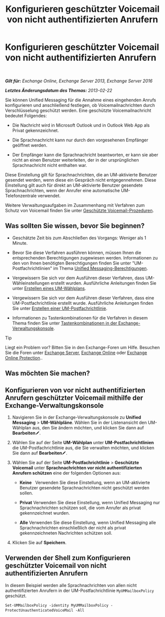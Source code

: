 ﻿---
title: 'Konfigurieren geschützter Voicemail von nicht authentifizierten Anrufern'
TOCTitle: Konfigurieren geschützter Voicemail von nicht authentifizierten Anrufern
ms:assetid: 106bfa0a-a0fa-4a1b-bd59-4b6df1d0d61d
ms:mtpsurl: https://technet.microsoft.com/de-de/library/Dd335098(v=EXCHG.150)
ms:contentKeyID: 52062665
ms.date: 05/23/2018
mtps_version: v=EXCHG.150
ms.translationtype: MT
---

# Konfigurieren geschützter Voicemail von nicht authentifizierten Anrufern

 

_**Gilt für:** Exchange Online, Exchange Server 2013, Exchange Server 2016_

_**Letztes Änderungsdatum des Themas:** 2013-02-22_

Sie können Unified Messaging für die Annahme eines eingehenden Anrufs konfigurieren und anschließend festlegen, ob Voicemailnachrichten durch Verschlüsselung geschützt werden. Eine geschützte Voicemailnachricht bedeutet Folgendes:

  - Die Nachricht wird in Microsoft Outlook und in Outlook Web App als Privat gekennzeichnet.

  - Die Sprachnachricht kann nur durch den vorgesehenen Empfänger geöffnet werden.

  - Der Empfänger kann die Sprachnachricht beantworten, er kann sie aber nicht an einen Benutzer weiterleiten, der in der ursprünglichen Sprachnachricht nicht enthalten war.

Diese Einstellung gilt für Sprachnachrichten, die an UM-aktivierte Benutzer gesendet werden, wenn diese ein Gespräch nicht entgegennehmen. Diese Einstellung gilt auch für direkt an UM-aktivierte Benutzer gesendete Sprachnachrichten, wenn der Anrufer eine automatische UM-Telefonzentrale verwendet.

Weitere Verwaltungsaufgaben im Zusammenhang mit Verfahren zum Schutz von Voicemail finden Sie unter [Geschützte Voicemail-Prozeduren](https://review.docs.microsoft.com/de-de/exchange/voice-mail-unified-messaging/set-up-client-voice-mail-features/protected-voice-mail-procedures).

## Was sollten Sie wissen, bevor Sie beginnen?

  - Geschätzte Zeit bis zum Abschließen des Vorgangs: Weniger als 1 Minute.

  - Bevor Sie diese Verfahren ausführen können, müssen Ihnen die entsprechenden Berechtigungen zugewiesen werden. Informationen zu den von Ihnen benötigten Berechtigungen finden Sie unter "UM-Postfachrichtlinien" im Thema [Unified Messaging-Berechtigungen](unified-messaging-permissions-exchange-2013-help.md).

  - Vergewissern Sie sich vor dem Ausführen dieser Verfahren, dass UM-Wähleinstellungen erstellt wurden. Ausführliche Anleitungen finden Sie unter [Erstellen eines UM-Wählplans](https://review.docs.microsoft.com/de-de/exchange/voice-mail-unified-messaging/connect-voice-mail-system/create-um-dial-plan).

  - Vergewissern Sie sich vor dem Ausführen dieser Verfahren, dass eine UM-Postfachrichtlinie erstellt wurde. Ausführliche Anleitungen finden Sie unter [Erstellen einer UM-Postfachrichtlinie](https://review.docs.microsoft.com/de-de/exchange/voice-mail-unified-messaging/set-up-voice-mail/create-um-mailbox-policy).

  - Informationen zu Tastenkombinationen für die Verfahren in diesem Thema finden Sie unter [Tastenkombinationen in der Exchange-Verwaltungskonsole](keyboard-shortcuts-in-the-exchange-admin-center-exchange-online-protection-help.md).


> [!TIP]
> Liegt ein Problem vor? Bitten Sie in den Exchange-Foren um Hilfe. Besuchen Sie die Foren unter <A href="https://go.microsoft.com/fwlink/p/?linkid=60612">Exchange Server</A>, <A href="https://go.microsoft.com/fwlink/p/?linkid=267542">Exchange Online</A> oder <A href="https://go.microsoft.com/fwlink/p/?linkid=285351">Exchange Online Protection</A>..



## Was möchten Sie machen?

## Konfigurieren von vor nicht authentifizierten Anrufern geschützter Voicemail mithilfe der Exchange-Verwaltungskonsole

1.  Navigieren Sie in der Exchange-Verwaltungskonsole zu **Unified Messaging** \> **UM-Wählpläne**. Wählen Sie in der Listenansicht den UM-Wählplan aus, den Sie ändern möchten, und klicken Sie dann auf **Bearbeiten**![Bearbeitungssymbol](images/Bb124582.6f53ccb2-1f13-4c02-bea0-30690e6ea71d(EXCHG.150).gif "Bearbeitungssymbol").

2.  Wählen Sie auf der Seite **UM-Wählplan** unter **UM-Postfachrichtlinien** die UM-Postfachrichtlinie aus, die Sie verwalten möchten, und klicken Sie dann auf **Bearbeiten**![Bearbeitungssymbol](images/Bb124582.6f53ccb2-1f13-4c02-bea0-30690e6ea71d(EXCHG.150).gif "Bearbeitungssymbol").

3.  Wählen Sie auf der Seite **UM-Postfachrichtlinie** \> **Geschützte Voicemail** unter **Sprachnachrichten vor nicht authentifizierten Anrufern schützen** eine der folgenden Optionen aus:
    
      - **Keine**   Verwenden Sie diese Einstellung, wenn an UM-aktivierte Benutzer gesendete Sprachnachrichten nicht geschützt werden sollen.
    
      - **Privat** Verwenden Sie diese Einstellung, wenn Unified Messaging nur Sprachnachrichten schützen soll, die vom Anrufer als privat gekennzeichnet wurden.
    
      - **Alle** Verwenden Sie diese Einstellung, wenn Unified Messaging alle Sprachnachrichten einschließlich der nicht als privat gekennzeichneten Nachrichten schützen soll.

4.  Klicken Sie auf **Speichern**.

## Verwenden der Shell zum Konfigurieren geschützter Voicemail von nicht authentifizierten Anrufern

In diesem Beispiel werden alle Sprachnachrichten von allen nicht authentifizierten Anrufern in der UM-Postfachrichtlinie `MyUMMailboxPolicy` geschützt.

    Set-UMMailboxPolicy -identity MyUMMailboxPolicy -ProtectUnauthenticatedVoiceMail -All

